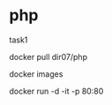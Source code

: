 # php
task1







docker pull dir07/php 





docker images 





docker run -d -it -p 80:80 <imageid>
